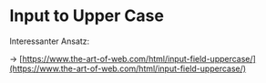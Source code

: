 # Input to Upper Case

Interessanter Ansatz:

&rarr; [https://www.the-art-of-web.com/html/input-field-uppercase/](https://www.the-art-of-web.com/html/input-field-uppercase/)
